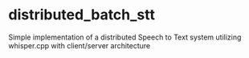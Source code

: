 # distributed_batch_stt
Simple implementation of a distributed Speech to Text system utilizing whisper.cpp with client/server architecture
